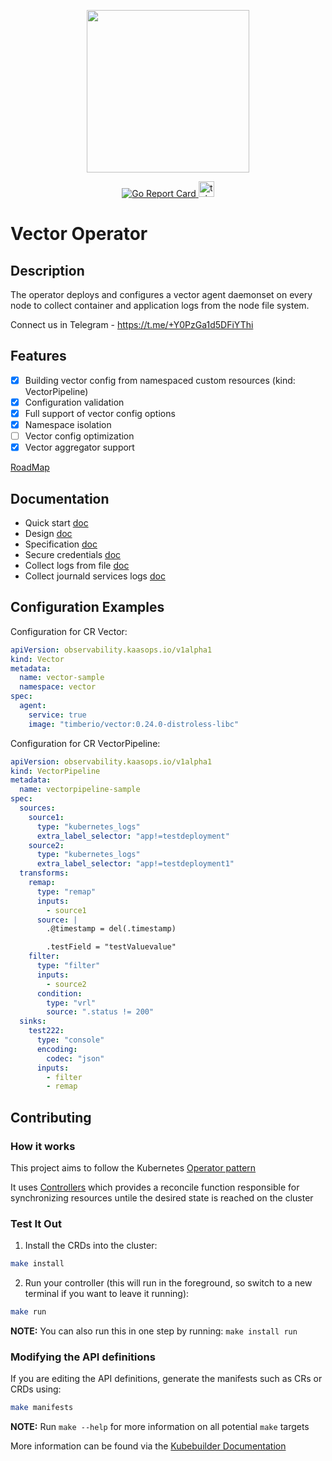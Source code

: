 <p align="center"><img src="docs/images/logo.png" width="260"></p>
<p align="center">

<p align="center">
  <a href="https://goreportcard.com/report/github.com/kaasops/vector-operator">
    <img src="https://goreportcard.com/badge/github.com/kaasops/vector-operator" alt="Go Report Card">
  </a>
  <tr>
  <a href="https://t.me/+Y0PzGa1d5DFiYThi">
    <img src="docs/images/telegram-logo.png" width="25" alt="telegram link">
  </a>
</p>

# Vector Operator

## Description
The operator deploys and configures a vector agent daemonset on every node to collect container and application logs from the node file system.

Connect us in Telegram - https://t.me/+Y0PzGa1d5DFiYThi

## Features

- [x] Building vector config from namespaced custom resources (kind: VectorPipeline)
- [x] Configuration validation
- [x] Full support of vector config options
- [x] Namespace isolation
- [ ] Vector config optimization
- [x] Vector aggregator support

[RoadMap](https://github.com/orgs/kaasops/projects/1)

## Documentation
- Quick start [doc](https://github.com/kaasops/vector-operator/blob/main/docs/quick-start.md)
- Design [doc](https://github.com/kaasops/vector-operator/blob/main/docs/design.md)
- Specification [doc](https://github.com/kaasops/vector-operator/blob/main/docs/specification.md)
- Secure credentials [doc](https://github.com/kaasops/vector-operator/blob/main/docs/secure-credential.md)
- Collect logs from file [doc](https://github.com/kaasops/vector-operator/blob/main/docs/logs-from-file.md)
- Collect journald services logs [doc](https://github.com/kaasops/vector-operator/blob/main/docs/journald-logs.md)


## Configuration Examples 
Configuration for CR Vector:
```yaml
apiVersion: observability.kaasops.io/v1alpha1
kind: Vector
metadata:
  name: vector-sample
  namespace: vector
spec:
  agent:
    service: true
    image: "timberio/vector:0.24.0-distroless-libc"
```

Configuration for CR VectorPipeline:
```yaml
apiVersion: observability.kaasops.io/v1alpha1
kind: VectorPipeline
metadata:
  name: vectorpipeline-sample
spec:
  sources:
    source1:
      type: "kubernetes_logs"
      extra_label_selector: "app!=testdeployment"
    source2:
      type: "kubernetes_logs"
      extra_label_selector: "app!=testdeployment1"
  transforms:
    remap:
      type: "remap"
      inputs:
        - source1
      source: |
        .@timestamp = del(.timestamp)

        .testField = "testValuevalue"
    filter:
      type: "filter"
      inputs:
        - source2
      condition:
        type: "vrl"
        source: ".status != 200"
  sinks:
    test222:
      type: "console"
      encoding:
        codec: "json"
      inputs:
        - filter
        - remap
```


## Contributing

### How it works
This project aims to follow the Kubernetes [Operator pattern](https://kubernetes.io/docs/concepts/extend-kubernetes/operator/)

It uses [Controllers](https://kubernetes.io/docs/concepts/architecture/controller/) 
which provides a reconcile function responsible for synchronizing resources untile the desired state is reached on the cluster 

### Test It Out
1. Install the CRDs into the cluster:

```sh
make install
```

2. Run your controller (this will run in the foreground, so switch to a new terminal if you want to leave it running):

```sh
make run
```

**NOTE:** You can also run this in one step by running: `make install run`

### Modifying the API definitions
If you are editing the API definitions, generate the manifests such as CRs or CRDs using:

```sh
make manifests
```

**NOTE:** Run `make --help` for more information on all potential `make` targets

More information can be found via the [Kubebuilder Documentation](https://book.kubebuilder.io/introduction.html)

